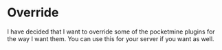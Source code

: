 # Override
I have decided that I want to override some of the pocketmine plugins for the way I want them. You can use this for your server if you want as well.
